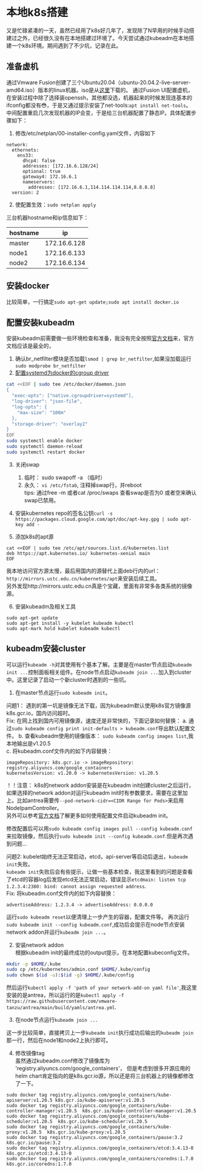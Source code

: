 # 本地k8s搭建

又是忙碌紧凑的一天，虽然已经用了k8s好几年了，发现除了N早用的时候手动搭建过之外，已经很久没有在本地搭建过环境了。今天尝试通过kubeadm在本地搭建一个k8s环境。期间遇到了不少坑，记录在此。

## 准备虚机

通过Vmware Fusion创建了三个Ubuntu20.04（ubuntu-20.04.2-live-server-amd64.iso）版本的linux机器。iso是从[这里](http://mirrors.aliyun.com/ubuntu-releases/20.04/)下载的。
通过Fusion UI配置虚机，在安装过程中除了选择装openssh，其他都没选，机器起来的时候发现连基本的ifconfig都没有😳，于是又通过提示安装了net-tools:`apt install net-tools`。
中间配置重启几次发现机器的IP会变，于是给三台机器配置了静态IP。具体配置步骤如下：

1. 修改/etc/netplan/00-installer-config.yaml文件，内容如下
```
network:
  ethernets:
    ens33:
      dhcp4: false
      addresses: [172.16.6.128/24]
      optional: true
      gateway4: 172.16.6.1
      nameservers:
        addresses: [172.16.6.1,114.114.114.114,8.8.8.8]
  version: 2
  ```
2. 使配置生效：`sudo netplan apply`

三台机器hostname和ip信息如下：

| hostname     | ip           |
| ------------- | ------------ |
| master        | 172.16.6.128 |
| node1         | 172.16.6.133 |
| node2         | 172.16.6.134 |


## 安装docker

比较简单，一行搞定`sudo apt-get update;sudo apt install docker.io`

## 配置安装kubeadm

安装kubeadm前需要做一些环境检查和准备，我没有完全按照[官方文档](https://kubernetes.io/docs/setup/production-environment/tools/kubeadm/install-kubeadm/)来，官方文档应该是最全的，

1. 确认br_netfilter模块是否加载`lsmod | grep br_netfilter`,如果没加载运行`sudo modprobe br_netfilter`
2. [配置systemd为docker的cgroup driver](https://kubernetes.io/docs/setup/production-environment/container-runtimes/#docker)
```bash
cat <<EOF | sudo tee /etc/docker/daemon.json
{
  "exec-opts": ["native.cgroupdriver=systemd"],
  "log-driver": "json-file",
  "log-opts": {
    "max-size": "100m"
  },
  "storage-driver": "overlay2"
}
EOF
sudo systemctl enable docker
sudo systemctl daemon-reload
sudo systemctl restart docker
```
3. 关闭swap
   1. 临时： sudo​ swapoff -a （临时）
   2. 永久： `vi /etc/fstab`, 注释掉swap行，并reboot  
tips: 通过free -m 或者cat /proc/swaps 查看swap是否为0 或者空来确认swap已禁用。

4. 安装kubernetes repo的签名公钥`curl -s https://packages.cloud.google.com/apt/doc/apt-key.gpg | sudo apt-key add -`
5. 添加k8s的apt源
```
cat <<EOF | sudo tee /etc/apt/sources.list.d/kubernetes.list
deb https://apt.kubernetes.io/ kubernetes-xenial main
EOF
```
我本地访问官方源太慢，最后用国内的源替代上面deb行内的url： `http://mirrors.ustc.edu.cn/kubernetes/apt`来安装后续工具。  
另外发现http://mirrors.ustc.edu.cn真是个宝藏，里面有非常多各类系统的镜像源。

6. 安装kubeadm及相关工具
```
sudo apt-get update
sudo apt-get install -y kubelet kubeadm kubectl
sudo apt-mark hold kubelet kubeadm kubectl
```

## kubeadm安装cluster

可以运行`kubeadm -h`对其使用有个基本了解。主要是在master节点启动`kubeadm init ...`控制面板相关组件。在node节点启动`kubeadm join ...`加入到cluster中。这里记录了启动一个新cluster时遇到的一些坑。

1. 在master节点运行`sudo kubeadm init`。

问题1： 遇到的第一坑是镜像无法下载，因为kubeadm默认使用k8s官方镜像源 k8s.gcr.io，国内访问超时。  
Fix: 在网上找到国内可用镜像源，速度还是非常快的，下面记录如何替换： 
a. 通过`sudo kubeadm config print init-defaults > kubeadm.conf`导出默认配置文件。
b. 查看kubeadm使用的镜像版本： `sudo kubeadm config images list`,我本地输出是v1.20.5  
c. 将kubeadm.conf文件内的如下内容替换：  
```
imageRepository: k8s.gcr.io -> imageRepository: registry.aliyuncs.com/google_containers
kubernetesVersion: v1.20.0 -> kubernetesVersion: v1.20.5
```
！！注意： k8s的network addon安装是在kubeadm init创建cluster之后运行，如果选择的network addon对运行kubeadm init时有参数要求，需要在这里加上。比如antrea需要传`--pod-network-cidr=<CIDR Range for Pods>`来启用NodeIpamController。  
另外可以参考[官方文档](https://kubernetes.io/zh/docs/reference/setup-tools/kubeadm/kubeadm-init/#config-file)了解更多如何使用配置文件启动kubeadm init。

修改配置后可以用`sudo kubeadm config images pull --config kubeadm.conf`来拉取镜像，然后执行`sudo kubeadm init --config kubeadm.conf`.但是再次遇到问题...

问题2: kubelet始终无法正常启动，etcd，api-server等启动后退出，`kubeadm init`失败。  
`kubeadm init`失败后会有些提示，让做一些基本检查，我这里看到的问题是查看了etcd的容器log后发现etcd无法正常启动，错误显示`etcdmain: listen tcp 1.2.3.4:2380: bind: cannot assign requested address`.  
Fix: 将kubeadm.conf文件内的如下内容替换：  
```
advertiseAddress: 1.2.3.4 -> advertiseAddress: 0.0.0.0
```

运行`sudo kubeadm reset`以便清理上一步产生的容器，配置文件等。
再次运行`sudo kubeadm init --config kubeadm.conf`,成功后会提示在node节点安装network addon并运行`kubeadm join ...`。

2. 安装network addon  
根据kubeadm init的最终成功的output提示，在本地配置kubeconfig文件。
```bash
mkdir -p $HOME/.kube
sudo cp /etc/kubernetes/admin.conf $HOME/.kube/config
sudo chown $(id -u):$(id -g) $HOME/.kube/config
```

然后运行`kubectl apply -f 'path of your network-add-on yaml file'`,我这里安装的是antrea，所以运行的是`kubectl apply -f https://raw.githubusercontent.com/vmware-tanzu/antrea/main/build/yamls/antrea.yml`.

3. 在node节点运行`kubeadm join ...`

这一步比较简单，直接拷贝上一步`kubeadm init`执行成功后输出的`kubeadm join`那一行，然后在node1和node2上执行即可。

4. 修改镜像tag  
虽然通过kubeadm.conf修改了镜像库为 'registry.aliyuncs.com/google_containers'， 但是考虑到很多开源应用的helm chart肯定指向的是k8s.gcr.io源，所以还是将三台机器上的镜像都修改了一下。
```
sudo docker tag registry.aliyuncs.com/google_containers/kube-apiserver:v1.20.5 k8s.gcr.io/kube-apiserver:v1.20.5
sudo docker tag registry.aliyuncs.com/google_containers/kube-controller-manager:v1.20.5  k8s.gcr.io/kube-controller-manager:v1.20.5
sudo docker tag registry.aliyuncs.com/google_containers/kube-scheduler:v1.20.5  k8s.gcr.io/kube-scheduler:v1.20.5
sudo docker tag registry.aliyuncs.com/google_containers/kube-proxy:v1.20.5  k8s.gcr.io/kube-proxy:v1.20.5
sudo docker tag registry.aliyuncs.com/google_containers/pause:3.2  k8s.gcr.io/pause:3.2
sudo docker tag registry.aliyuncs.com/google_containers/etcd:3.4.13-0  k8s.gcr.io/etcd:3.4.13-0
sudo docker tag registry.aliyuncs.com/google_containers/coredns:1.7.0  k8s.gcr.io/coredns:1.7.0
```